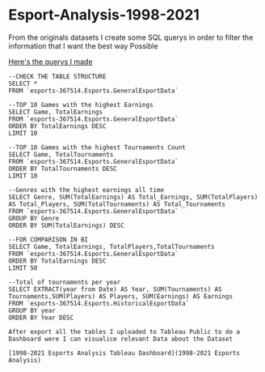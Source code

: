 # Esport-Analysis-1998-2021

From the originals datasets I create some SQL querys in order to filter the information that I want the best way Possible

[Here's the querys I made](https://console.cloud.google.com/bigquery?sq=341570980120:b81a6622d2f0414491b7b12e184d17ec)

````
--CHECK THE TABLE STRUCTURE
SELECT *
FROM `esports-367514.Esports.GeneralEsportData` 
````
````
--TOP 10 Games with the highest Earnings 
SELECT Game, TotalEarnings
FROM `esports-367514.Esports.GeneralEsportData` 
ORDER BY TotalEarnings DESC
LIMIT 10 
````
````
--TOP 10 Games with the highest Tournaments Count
SELECT Game, TotalTournaments
FROM `esports-367514.Esports.GeneralEsportData`  
ORDER BY TotalTournaments DESC
LIMIT 10 
````
````
--Genres with the highest earnings all time
SELECT Genre, SUM(TotalEarnings) AS Total_Earnings, SUM(TotalPlayers) AS Total_Players, SUM(TotalTournaments) AS Total_Tournaments
FROM `esports-367514.Esports.GeneralEsportData` 
GROUP BY Genre 
ORDER BY SUM(TotalEarnings) DESC
````
````
--FOR COMPARISON IN BI
SELECT Game, TotalEarnings, TotalPlayers,TotalTournaments
FROM `esports-367514.Esports.GeneralEsportData` 
ORDER BY TotalEarnings DESC
LIMIT 50 
````
````
--Total of tournaments per year
SELECT EXTRACT(year from Date) AS Year, SUM(Tournaments) AS Tournaments,SUM(Players) AS Players, SUM(Earnings) AS Earnings
FROM `esports-367514.Esports.HistoricalEsportData`
GROUP BY year 
ORDER BY Year DESC

After export all the tables I uploaded to Tableau Public to do a Dashboard were I can visualice relevant Data about the Dataset

[1998-2021 Esports Analysis Tableau Dashboard](1998-2021 Esports Analysis)
